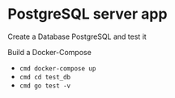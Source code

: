 # PostgreSQL server app

Create a Database PostgreSQL and test it

Build a Docker-Compose

- `cmd docker-compose up`
- `cmd cd test_db`
- `cmd go test -v`
